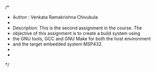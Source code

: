 /* 
 * Author : Venkata Ramakrishna Chivukula
 *
 * Description: This is the second assignment in the course. The
 * objective of this assignment is to create a build system using
 * the GNU tools, GCC and GNU Make for both the host environment 
 * and the target embedded system MSP432.
 *
 *
 */
